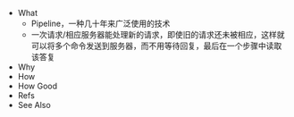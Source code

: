 - What
	- Pipeline，一种几十年来广泛使用的技术
	- 一次请求/相应服务器能处理新的请求，即使旧的请求还未被相应，这样就可以将多个命令发送到服务器，而不用等待回复，最后在一个步骤中读取该答复
- Why
- How
- How Good
- Refs
- See Also